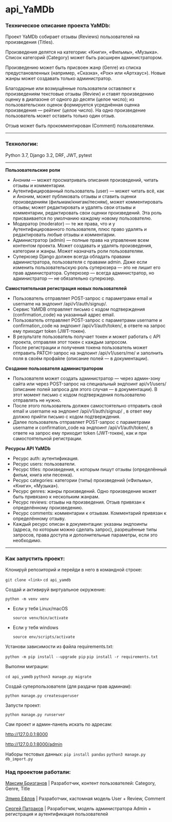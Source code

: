 # api_YaMDb

### Техническое описание проекта YaMDb:

Проект YaMDb собирает отзывы (Reviews) пользователей на произведения (Titles).

Произведения делятся на категории: «Книги», «Фильмы», «Музыка». Список категорий (Category) может быть расширен администратором.

Произведению может быть присвоен жанр (Genre) из списка предустановленных (например, «Сказка», «Рок» или «Артхаус»). Новые жанры может создавать только администратор.

Благодарные или возмущённые пользователи оставляют к произведениям текстовые отзывы (Review) и ставят произведению оценку в диапазоне от одного до десяти (целое число); из пользовательских оценок формируется усреднённая оценка произведения — рейтинг (целое число). На одно произведение пользователь может оставить только один отзыв.

Отзыв может быть прокомментирован (Сomment) пользователями.

---

### Технологии:

Python 3.7, Django 3.2, DRF, JWT, pytest

---

**Пользовательские роли**

* Аноним — может просматривать описания произведений, читать отзывы и комментарии.
* Аутентифицированный пользователь (user) — может читать всё, как и Аноним, может публиковать отзывы и ставить оценки произведениям (фильмам/книгам/песням), может комментировать отзывы; может редактировать и удалять свои отзывы и комментарии, редактировать свои оценки произведений. Эта роль присваивается по умолчанию каждому новому пользователю.
* Модератор (moderator) — те же права, что и у Аутентифицированного пользователя, плюс право удалять и редактировать любые отзывы и комментарии.
* Администратор (admin) — полные права на управление всем контентом проекта. Может создавать и удалять произведения, категории и жанры. Может назначать роли пользователям.
* Суперюзер Django должен всегда обладать правами администратора, пользователя с правами admin. Даже если изменить пользовательскую роль суперюзера — это не лишит его прав администратора. Суперюзер — всегда администратор, но администратор — не обязательно суперюзер.

</b>

**Самостоятельная регистрация новых пользователей**

* Пользователь отправляет POST-запрос с параметрами email и username на эндпоинт /api/v1/auth/signup/.
* Сервис YaMDB отправляет письмо с кодом подтверждения (confirmation_code) на указанный адрес email.
* Пользователь отправляет POST-запрос с параметрами username и confirmation_code на эндпоинт /api/v1/auth/token/, в ответе на запрос ему приходит token (JWT-токен).
* В результате пользователь получает токен и может работать с API проекта, отправляя этот токен с каждым запросом.
* После регистрации и получения токена пользователь может отправить PATCH-запрос на эндпоинт /api/v1/users/me/ и заполнить поля в своём профайле (описание полей — в документации).

</b>

**Создание пользователя администратором**

* Пользователя может создать администратор — через админ-зону сайта или через POST-запрос на специальный эндпоинт api/v1/users/ (описание полей запроса для этого случая — в документации). В этот момент письмо с кодом подтверждения пользователю отправлять не нужно.
* После этого пользователь должен самостоятельно отправить свой email и username на эндпоинт /api/v1/auth/signup/ , в ответ ему должно прийти письмо с кодом подтверждения.
* Далее пользователь отправляет POST-запрос с параметрами username и confirmation_code на эндпоинт /api/v1/auth/token/, в ответе на запрос ему приходит token (JWT-токен), как и при самостоятельной регистрации.

</b>

**Ресурсы API YaMDb**

* Ресурс auth: аутентификация.
* Ресурс users: пользователи.
* Ресурс titles: произведения, к которым пишут отзывы (определённый фильм, книга или песенка).
* Ресурс categories: категории (типы) произведений («Фильмы», «Книги», «Музыка»).
* Ресурс genres: жанры произведений. Одно произведение может быть привязано к нескольким жанрам.
* Ресурс reviews: отзывы на произведения. Отзыв привязан к определённому произведению.
* Ресурс comments: комментарии к отзывам. Комментарий привязан к определённому отзыву.
* Каждый ресурс описан в документации: указаны эндпоинты (адреса, по которым можно сделать запрос), разрешённые типы запросов, права доступа и дополнительные параметры, если это необходимо.

---

### Как запустить проект:

Клонируй репозиторий и перейди в него в командной строке:

`git clone <link>`
`cd api_yamdb`

Cоздай и активируй виртуальное окружение:

`python -m venv venv`

* Если у тебя Linux/macOS

    ```
    source venv/bin/activate
    ```

* Если у тебя windows

    ```
    source env/scripts/activate
    ```

Установи зависимости из файла requirements.txt:

`python -m pip install --upgrade pip`
`pip install -r requirements.txt`

Выполни миграции:

`cd api_yamdb`
`python3 manage.py migrate`

Создай суперпользователя (для раздачи прав админам):

`python manage.py createsuperuser`

Запусти проект:

`python manage.py runserver`

Сам проект и админ-панель искать по адресам:

http://127.0.0.1:8000

http://127.0.0.1:8000/admin

Наборы тестовых данных:
`pip install pandas`
`python3 manage.py db_import.py`


### Над проектом работали:

[Максим Бризганов](https://github.com/Tapochekmira) | Разработчик, контент пользователей: Category, Genre, Title

</b>

[Элмер Ефлов](https://github.com/nm0i) | Разработчик, кастомная модель User + Review, Comment

</b>

[Сергей Патраков](https://github.com/sergeypatrakov) | Разработчик, модель администратора Admin + регистрация и аутентификация пользователей
